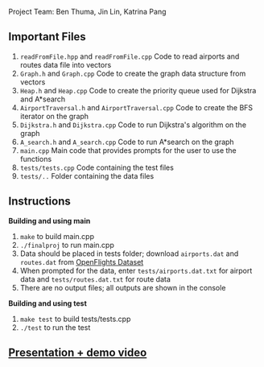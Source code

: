 Project Team: Ben Thuma, Jin Lin, Katrina Pang

## Important Files
1. `readFromFile.hpp` and `readFromFile.cpp`
Code to read airports and routes data file into vectors
2. `Graph.h` and `Graph.cpp`
Code to create the graph data structure from vectors
3. `Heap.h` and `Heap.cpp`
Code to create the priority queue used for Dijkstra and A*search
4. `AirportTraversal.h` and `AirportTraversal.cpp`
Code to create the BFS iterator on the graph
5. `Dijkstra.h` and `Dijkstra.cpp`
Code to run Dijkstra's algorithm on the graph
6. `A_search.h` and `A_search.cpp`
Code to run A*search on the graph
7. `main.cpp`
Main code that provides prompts for the user to use the functions
8. `tests/tests.cpp`
Code containing the test files
9. `tests/..`
Folder containing the data files

## Instructions
**Building and using main**
1. `make` to build main.cpp
2. `./finalproj` to run main.cpp
3. Data should be placed in tests folder; download `airports.dat` and `routes.dat` from [OpenFlights Dataset](https://openflights.org/data.html)
4. When prompted for the data, enter `tests/airports.dat.txt` for airport data and `tests/routes.dat.txt` for route data
5. There are no output files; all outputs are shown in the console

**Building and using test**
1. `make test` to build tests/tests.cpp
2. `./test` to run the test

## [Presentation + demo video](https://drive.google.com/file/d/1Z04q6gUYK5Q_2S3jg4roAnz-g6oFIyCM/view?usp=sharing)

